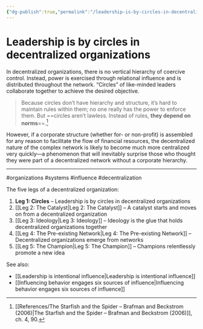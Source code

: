 ```yaml
---
{"dg-publish":true,"permalink":"/leadership-is-by-circles-in-decentralized-organizations/"}
---
```



# Leadership is by circles in decentralized organizations

In decentralized organizations, there is no vertical hierarchy of coercive control. Instead, power is exercised through relational influence and is distributed throughout the network. “Circles” of like-minded leaders collaborate together to achieve the desired objective.

> Because circles don’t have hierarchy and structure, it’s hard to maintain rules within them; no one really has the power to enforce them. But ==circles aren’t lawless. Instead of rules, **they depend on norms**==.[^1]

However, if a corporate structure (whether for- or non-profit) is assembled for any reason to facilitate the flow of financial resources, the decentralized nature of the complex network is likely to become much more centralized very quickly—a phenomenon that will inevitably surprise those who thought they were part of a decentralized network without a corporate hierarchy.

---
#organizations #systems #influence #decentralization 

The five legs of a decentralized organization:

1. **Leg 1: Circles** – Leadership is by circles in decentralized organizations
2. [[Leg 2: The Catalyst\|Leg 2: The Catalyst]] – A catalyst starts and moves on from a decentralized organization
3. [[Leg 3: Ideology\|Leg 3: Ideology]] – Ideology is the glue that holds decentralized organizations together
4. [[Leg 4: The Pre-existing Network\|Leg 4: The Pre-existing Network]] – Decentralized organizations emerge from networks
5. [[Leg 5: The Champion\|Leg 5: The Champion]] – Champions relentlessly promote a new idea


See also:
- [[Leadership is intentional influence\|Leadership is intentional influence]]
- [[Influencing behavior engages six sources of influence\|Influencing behavior engages six sources of influence]]

[^1]: [[References/The Starfish and the Spider – Brafman and Beckstrom (2006)\|The Starfish and the Spider – Brafman and Beckstrom (2006)]], ch. 4, 90.